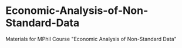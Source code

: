 # Economic-Analysis-of-Non-Standard-Data
Materials for MPhil Course "Economic Analysis of Non-Standard Data"
